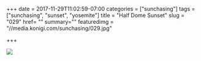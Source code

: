 +++
date = 2017-11-29T11:02:59-07:00
categories = ["sunchasing"]
tags = ["sunchasing", "sunset", "yosemite"]
title = "Half Dome Sunset"
slug = "029"
href= ""
summary=""
featuredimg = "//media.konigi.com/sunchasing/029.jpg"

+++

<img src="//media.konigi.com/sunchasing/029.jpg" />
